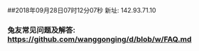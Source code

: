 ##2018年09月28日07时12分07秒 新址: 142.93.71.10
### 兔友常见问题及解答: https://github.com/wanggonging/d/blob/w/FAQ.md
